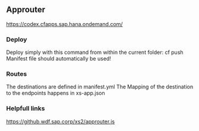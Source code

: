 ## Approuter

https://codex.cfapps.sap.hana.ondemand.com/

### Deploy
Deploy simply with this command from within the current folder:
cf push
Manifest file should automatically be used!

### Routes
The destinations are defined in manifest.yml
The Mapping of the destination to the endpoints happens in xs-app.json 

### Helpfull links
https://github.wdf.sap.corp/xs2/approuter.js


